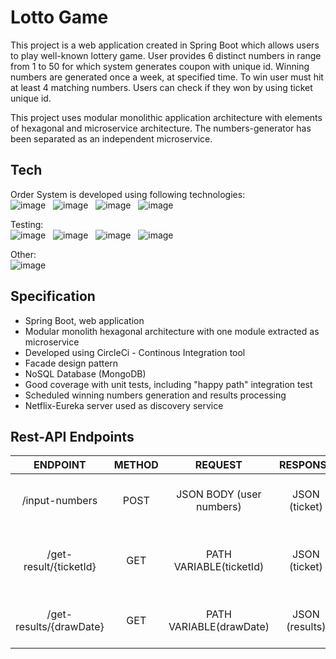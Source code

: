# Lotto Game

This project is a web application created in Spring Boot which allows users to play well-known lottery game. User provides 6 distinct numbers in range from 1 to 50 for which system generates coupon with unique id. Winning numbers are generated once a week, at specified time. To win user must hit at least 4 matching numbers. Users can check if they won by using ticket unique id.

This project uses modular monolithic application architecture with elements of hexagonal and microservice architecture. The numbers-generator has been separated as an independent microservice.



## Tech

Order System is developed using following technologies: <br>
![image](https://img.shields.io/badge/17-Java-orange?style=for-the-badge) &nbsp;
![image](https://img.shields.io/badge/apache_maven-C71A36?style=for-the-badge&logo=apachemaven&logoColor=white) &nbsp;
![image](https://img.shields.io/badge/Spring_Boot-F2F4F9?style=for-the-badge&logo=spring) &nbsp;
![image](https://img.shields.io/badge/MongoDB-4EA94B?style=for-the-badge&logo=mongodb&logoColor=white) &nbsp;

Testing:<br>
![image](https://img.shields.io/badge/Junit5-25A162?style=for-the-badge&logo=junit5&logoColor=white) &nbsp;
![image](https://img.shields.io/badge/Mockito-78A641?style=for-the-badge) &nbsp;
![image](https://img.shields.io/badge/Testcontainers-9B489A?style=for-the-badge) &nbsp;
![image](https://img.shields.io/badge/WIREMOCK-lightblue?style=for-the-badge) &nbsp;

Other:<br>
![image](https://img.shields.io/badge/Docker-2CA5E0?style=for-the-badge&logo=docker&logoColor=white) &nbsp;

## Specification

- Spring Boot, web application
- Modular monolith hexagonal architecture with one module extracted as microservice
- Developed using CircleCi - Continous Integration tool
- Facade design pattern
- NoSQL Database (MongoDB)
- Good coverage with unit tests, including "happy path" integration test
- Scheduled winning numbers generation and results processing
- Netflix-Eureka server used as discovery service


## Rest-API Endpoints

|       ENDPOINT        | METHOD  |         REQUEST          |       RESPONSE       |                    FUNCTION                     |
|:---------------------:|:-------:|:------------------------:|:--------------------:|:-----------------------------------------------:|
|   /input-numbers      |  POST   | JSON BODY (user numbers) |    JSON (ticket)     |     creates new ticket for given numbers        |
| /get-result/{ticketId}|  GET    | PATH VARIABLE(ticketId)  |    JSON (ticket)     |    returns lottery result for given ticketId    |
|/get-results/{drawDate}|  GET    | PATH VARIABLE(drawDate)  |    JSON (results)    |    returns all lottery results for given date   |
